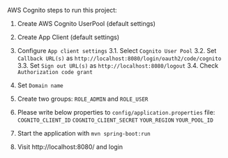 
AWS Cognito steps to run this project:

1. Create AWS Cognito UserPool (default settings)
2. Create App Client (default settings)
3. Configure `App client settings`
3.1. Select `Cognito User Pool`
3.2. Set `Callback URL(s)` as `http://localhost:8080/login/oauth2/code/cognito`
3.3. Set `Sign out URL(s)` as `http://localhost:8080/logout`
3.4. Check `Authorization code grant`

4. Set `Domain name`
5. Create two groups: `ROLE_ADMIN` and `ROLE_USER`

6. Please write below properties to `config/application.properties` file:
`COGNITO_CLIENT_ID`
`COGNITO_CLIENT_SECRET`
`YOUR_REGION`
`YOUR_POOL_ID`

7. Start the application with `mvn spring-boot:run`
8. Visit http://localhost:8080/ and login
